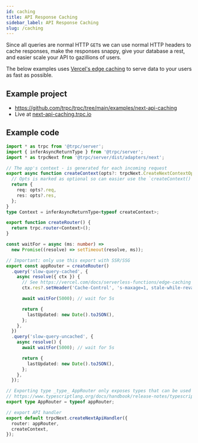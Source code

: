 ```yaml
---
id: caching
title: API Response Caching
sidebar_label: API Response Caching
slug: /caching
---
```


Since all queries are normal HTTP `GET`s we can use normal HTTP headers to cache responses, make the responses snappy, give your database a rest, and easier scale your API to gazillions of users.

The below examples uses [Vercel's edge caching](https://vercel.com/docs/serverless-functions/edge-caching) to serve data to your users as fast as possible.

## Example project

- https://github.com/trpc/trpc/tree/main/examples/next-api-caching
- Live at [next-api-caching.trpc.io](https://next-api-caching.trpc.io)

## Example code

```ts
import * as trpc from '@trpc/server';
import { inferAsyncReturnType } from '@trpc/server';
import * as trpcNext from '@trpc/server/dist/adapters/next';

// The app's context - is generated for each incoming request
export async function createContext(opts?: trpcNext.CreateNextContextOptions) {
  // Opts is marked as optional so can easier use the `createContext()`-fn in `getStaticProps`, etc
  return {
    req: opts?.req,
    res: opts?.res,
  };
}
type Context = inferAsyncReturnType<typeof createContext>;

export function createRouter() {
  return trpc.router<Context>();
}

const waitFor = async (ms: number) =>
  new Promise((resolve) => setTimeout(resolve, ms));

// Important: only use this export with SSR/SSG
export const appRouter = createRouter()
  .query('slow-query-cached', {
    async resolve({ ctx }) {
      // See https://vercel.com/docs/serverless-functions/edge-caching
      ctx.res?.setHeader('Cache-Control', 's-maxage=1, stale-while-revalidate');

      await waitFor(5000); // wait for 5s

      return {
        lastUpdated: new Date().toJSON(),
      };
    },
  })
  .query('slow-query-uncached', {
    async resolve() {
      await waitFor(5000); // wait for 5s

      return {
        lastUpdated: new Date().toJSON(),
      };
    },
  });

// Exporting type _type_ AppRouter only exposes types that can be used for inference
// https://www.typescriptlang.org/docs/handbook/release-notes/typescript-3-8.html#type-only-imports-and-export
export type AppRouter = typeof appRouter;

// export API handler
export default trpcNext.createNextApiHandler({
  router: appRouter,
  createContext,
});

```